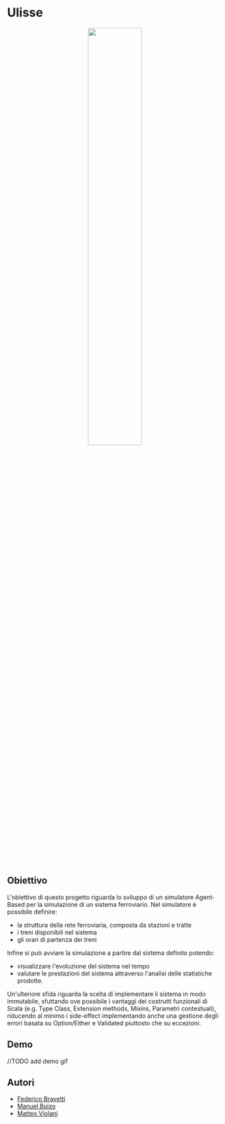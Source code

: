# Ulisse
<p align="center">
  <a href="https://github.com/dev-pps/pps-23-ulisse">
    <img src="/resources/logo.png" style="width: 50%">
  </a>
</p>

## Obiettivo
L'obiettivo di questo progetto riguarda lo sviluppo di un simulatore Agent-Based per la simulazione di un sistema ferroviario.
Nel simulatore è possibile definire:
 - la struttura della rete ferroviaria, composta da stazioni e tratte
 - i treni disponibili nel sistema
 - gli orari di partenza dei treni

Infine si può avviare la simulazione a partire dal sistema definito potendo:
 - visualizzare l'evoluzione del sistema nel tempo 
 - valutare le prestazioni del sistema attraverso l'analisi delle statistiche prodotte.

Un'ulteriore sfida riguarda la scelta di implementare il sistema in modo immutabile, 
sfuttando ove possibile i vantaggi dei costrutti funzionali di Scala (e.g. Type Class, Extension methods, Mixins, Parametri contestuali), 
riducendo al minimo i side-effect implementando anche una gestione degli errori basata su Option/Either e Validated piuttosto che su eccezioni.
## Demo
//TODO add demo gif
## Autori
- [Federico Bravetti](https://github.com/Fede802)
- [Manuel Buizo](https://github.com/JBmanu)
- [Matteo Violani](https://github.com/TeoV00)